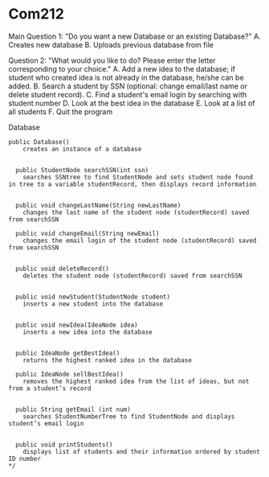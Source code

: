 # Com212
Main
Question 1: "Do you want a new Database or an existing Database?"
A. Creates new database
B. Uploads previous database from file

Question 2: "What would you like to do? Please enter the letter corresponding to your choice."
A. Add a new idea to the database; if student who created idea is not already in the database, he/she can be added.
B. Search a student by SSN (optional: change email/last name or delete student record).
C. Find a student's email login by searching with student number
D. Look at the best idea in the database
E. Look at a list of all students
F. Quit the program




Database
	
	public Database()
		creates an instance of a database
	  
	  
	  public StudentNode searchSSN(int ssn)
		searches SSNtree to find StudentNode and sets student node found in tree to a variable studentRecord, then displays record information


	  public void changeLastName(String newLastName)
		changes the last name of the student node (studentRecord) saved from searchSSN

	  public void changeEmail(String newEmail)
		changes the email login of the student node (studentRecord) saved from searchSSN


	  public void deleteRecord()
		deletes the student node (studentRecord) saved from searchSSN


	  public void newStudent(StudentNode student)
		inserts a new student into the database


	  public void newIdea(IdeaNode idea)
		inserts a new idea into the database


	  public IdeaNode getBestIdea()
		returns the highest ranked idea in the database

	  public IdeaNode sellBestIdea()
		removes the highest ranked idea from the list of ideas, but not from a student’s record


	  public String getEmail (int num)
		searches StudentNumberTree to find StudentNode and displays student’s email login


	  public void printStudents()
		displays list of students and their information ordered by student ID number
    */
